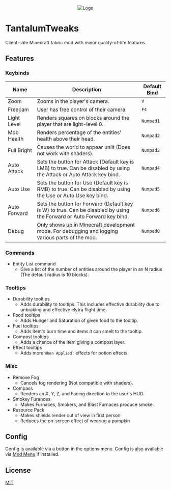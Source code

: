 <!--suppress HtmlDeprecatedAttribute -->
<p align="center">
  <img src="https://github.com/Hen676/TantalumTweaks/blob/master/src/main/resources/assets/tantalumtweaks/icon.png"  alt="Logo"/>
</p>

# TantalumTweaks

Client-side Minecraft fabric mod with minor quality-of-life features.

## Features

### Keybinds
| Name         | Description                                                                                                                       | Default Bind |
|--------------|-----------------------------------------------------------------------------------------------------------------------------------|--------------|
| Zoom         | Zooms in the player's camera.                                                                                                     | `V`          |
| Freecam      | User has free control of their camera.                                                                                            | `F4`         |
| Light Level  | Renders squares on blocks around the player that are light-level 0.                                                               | `Numpad1`    |
| Mob Health   | Renders percentage of the entities' health above their head.                                                                      | `Numpad2`    |
| Full Bright  | Causes the world to appear unlit (Does not work with shaders).                                                                    | `Numpad3`    |
| Auto Attack  | Sets the button for Attack (Default key is LMB) to true. Can be disabled by using the Attack or Auto Attack key bind.             | `Numpad4`    |
| Auto Use     | Sets the button for Use (Default key is RMB) to true. Can be disabled by using the Use or Auto Use key bind.                      | `Numpad5`    |
| Auto Forward | Sets the button for Forward (Default key is W) to true. Can be disabled by using the Forward or Auto Forward key bind.            | `Numpad6`    |
| Debug        | Only shows up in Minecraft development mode. For debugging and logging various parts of the mod.                                  | `Numpad0`    |

### Commands
- Entity List command
  - Give a list of the number of entities around the player in an N radius (The default radius is 10 blocks).

### Tooltips
- Durability tooltips
  - Adds durability to tooltips. This includes effective durability due to unbraking and effective elytra flight time.
- Food tooltips
  - Adds Hunger and Saturation of given food to the tooltip.
- Fuel tooltips
  - Adds item's burn time and items it can smelt to the tooltip.
- Compost tooltips
  - Adds a chance of the item giving a compost layer.
- Effect tooltips
  - Adds more `When Applied:` effects for potion effects.

### Misc
- Remove Fog
  - Cancels fog rendering (Not compatible with shaders).
- Compass
  - Renders an X, Y, Z, and Facing direction to the user's HUD.
- Smokey Furances
  - Makes Furnaces, Smokers, and Blast Furnaces produce smoke.
- Resource Pack
  - Makes shields render out of view in first person
  - Reduces the on-screen effect of wearing a pumpkin

## Config 
Config is available via a button in the options menu. Config is also available via [Mod Menu](https://modrinth.com/mod/modmenu) if installed.

## License
[MIT](https://github.com/Hen676/TantalumTweaks/blob/master/LICENSE)

